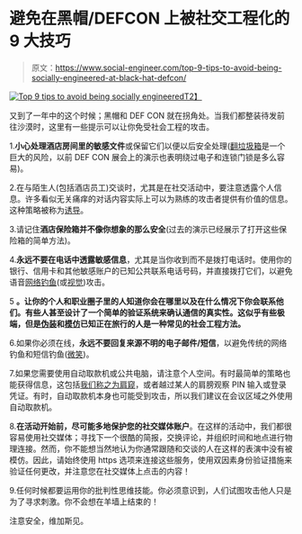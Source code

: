 # 避免在黑帽/DEFCON 上被社交工程化的 9 大技巧

> 原文：<https://www.social-engineer.com/top-9-tips-to-avoid-being-socially-engineered-at-black-hat-defcon/>

[![Top 9 tips to avoid being socially engineered](img/b57f8e8e77c40f06bbed883094c4cc36.png)T2】](https://www.social-engineer.com/wp-content/uploads/2013/07/safety-first1.jpg)

又到了一年中的这个时候；黑帽和 DEF CON 就在拐角处。当我们都整装待发前往沙漠时，这里有一些提示可以让你免受社会工程的攻击。

1.**小心处理酒店房间里的敏感文件**或保留它们以便以后安全处理([翻垃圾箱](https://www.social-engineer.org/framework/information-gathering/physical-methods-of-information-gathering/ "Dumpster Diving")是一个巨大的风险，以前 DEF CON 展会上的演示也表明绕过电子和连锁门锁是多么容易)。

2.在与陌生人(包括酒店员工)交谈时，尤其是在社交活动中，要注意透露个人信息。许多看似无关痛痒的对话内容实际上可以为熟练的攻击者提供有价值的信息。这种策略被称为[诱导](https://www.social-engineer.org/framework/influencing-others/elicitation/becoming-successful-elicitor/)。

3.请记住**酒店保险箱并不像你想象的那么安全**(过去的演示已经展示了打开这些保险箱的简单方法)。

4.**永远不要在电话中透露敏感信息**，尤其是当你收到而不是拨打电话时。使用你的银行、信用卡和其他敏感账户的已知公共联系电话号码，并直接拨打它们，以避免语音[网络钓鱼](https://www.social-engineer.org/framework/general-discussion/real-world-examples/phishing/ "phishing")(或[视觉](https://www.social-engineer.org/framework/attack-vectors/vishing/))攻击。

5 **。让你的个人和职业圈子里的人知道你会在哪里以及在什么情况下你会联系他们。有些人甚至设计了一个简单的验证系统来确认通信的真实性。这似乎有些极端，但是[伪装](https://www.social-engineer.org/framework/influencing-others/pretexting/principles-planning/)和[模仿](https://www.social-engineer.org/framework/attack-vectors/impersonation/)已知正在旅行的人是一种常见的社会工程方法。**

6.如果你必须在线，**永远不要回复来源不明的电子邮件/短信**，以避免传统的网络钓鱼和短信钓鱼([微笑](https://www.social-engineer.org/framework/attack-vectors/smishing/))。

7.如果您需要使用自动取款机或公共电脑，请注意个人空间。有时最简单的策略也能获得信息，这包括[我们称之为肩窥](https://www.social-engineer.org/framework/information-gathering/physical-methods-of-information-gathering/)，或者越过某人的肩膀观察 PIN 输入或登录凭证。有时，自动取款机本身也可能受到攻击，所以我们建议在会议区域之外使用自动取款机。

8.**在活动开始前，尽可能多地保护您的社交媒体账户**。在这样的活动中，我们都很容易使用社交媒体；寻找下一个很酷的简报，交换评论，并组织时间和地点进行物理连接。然而，你不能想当然地认为你通常跟随和交谈的人在这样的表演中没有被模仿。因此，请始终使用 https 选项来连接这些服务，使用双因素身份验证措施来验证任何更改，并注意您在社交媒体上点击的内容！

9.任何时候都要运用你的批判性思维技能。你必须意识到，人们试图攻击他人只是为了寻求刺激。你不会想在羊墙上结束的！

注意安全，维加斯见。